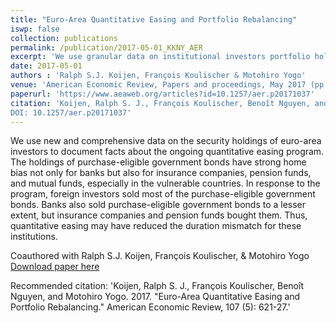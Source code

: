 ```yaml
---
title: "Euro-Area Quantitative Easing and Portfolio Rebalancing"
iswp: false
collection: publications
permalink: /publication/2017-05-01_KKNY_AER
excerpt: 'We use granular data on institutional investors portfolio holdings to asses the rebalancing channel at play in response to the ECB asset purchase program'
date: 2017-05-01
authors : 'Ralph S.J. Koijen, François Koulischer & Motohiro Yogo'
venue: 'American Economic Review, Papers and proceedings, May 2017 (pp. 621-27)'
paperurl: 'https://www.aeaweb.org/articles?id=10.1257/aer.p20171037'
citation: 'Koijen, Ralph S. J., François Koulischer, Benoît Nguyen, and Motohiro Yogo. 2017. "Euro-Area Quantitative Easing and Portfolio Rebalancing." American Economic Review, 107 (5): 621-27.
DOI: 10.1257/aer.p20171037'
---
```


We use new and comprehensive data on the security holdings of euro-area investors to document facts 
about the ongoing quantitative easing program. The holdings of purchase-eligible government bonds have 
strong home bias not only for banks but also for insurance companies, pension funds, and mutual funds, 
especially in the vulnerable countries. In response to the program, foreign investors sold most of
the purchase-eligible government bonds. Banks also sold purchase-eligible government bonds to a lesser extent, 
but insurance companies and pension funds bought them. Thus, quantitative easing may have reduced the duration
mismatch for these institutions.

Coauthored with Ralph S.J. Koijen, François Koulischer, & Motohiro Yogo  
[Download paper here](https://www.aeaweb.org/articles?id=10.1257/aer.p20171037)

Recommended citation: 'Koijen, Ralph S. J., François Koulischer, Benoît Nguyen, and Motohiro Yogo. 2017. "Euro-Area Quantitative Easing and Portfolio Rebalancing." American Economic Review, 107 (5): 621-27.'

